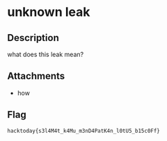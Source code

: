 # unknown leak

## Description
what does this leak mean?

## Attachments
- how

## Flag
`hacktoday{s3l4M4t_k4Mu_m3nD4PatK4n_l0tU5_b15c0Ff}`
